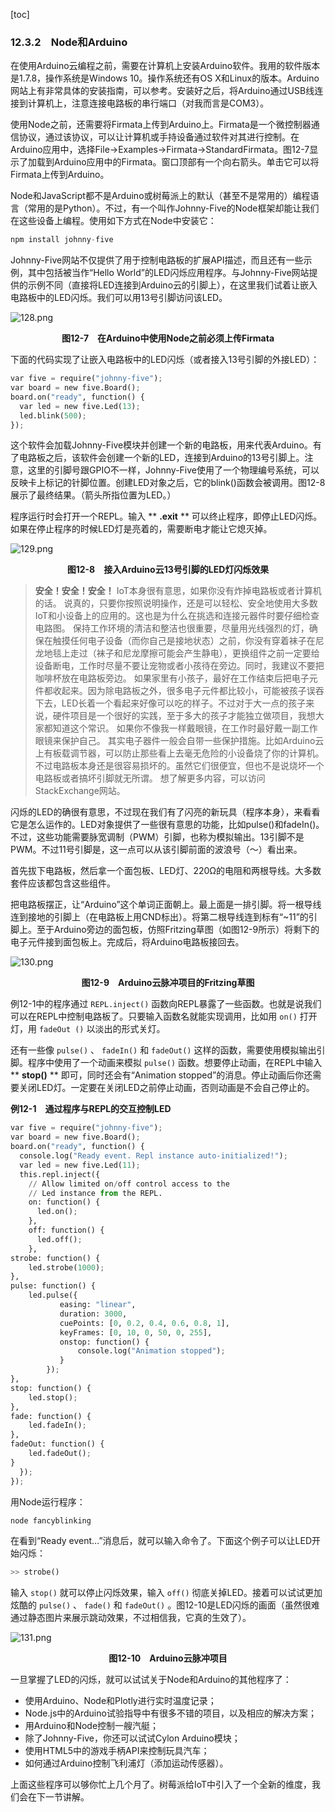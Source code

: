 [toc]

### 12.3.2　Node和Arduino

在使用Arduino云编程之前，需要在计算机上安装Arduino软件。我用的软件版本是1.7.8，操作系统是Windows 10。操作系统还有OS X和Linux的版本。Arduino网站上有非常具体的安装指南，可以参考。安装好之后，将Arduino通过USB线连接到计算机上，注意连接电路板的串行端口（对我而言是COM3）。

使用Node之前，还需要将Firmata上传到Arduino上。Firmata是一个微控制器通信协议，通过该协议，可以让计算机或手持设备通过软件对其进行控制。在Arduino应用中，选择File→Examples→Firmata→StandardFirmata。图12-7显示了加载到Arduino应用中的Firmata。窗口顶部有一个向右箭头。单击它可以将Firmata上传到Arduino。

Node和JavaScript都不是Arduino或树莓派上的默认（甚至不是常用的）编程语言（常用的是Python）。不过，有一个叫作Johnny-Five的Node框架却能让我们在这些设备上编程。使用如下方式在Node中安装它：

```python
npm install johnny-five
```

Johnny-Five网站不仅提供了用于控制电路板的扩展API描述，而且还有一些示例，其中包括被当作“Hello World”的LED闪烁应用程序。与Johnny-Five网站提供的示例不同（直接将LED连接到Arduino云的引脚上），在这里我们试着让嵌入电路板中的LED闪烁。我们可以用13号引脚访问该LED。

![128.png](./images/128.png)
<center class="my_markdown"><b class="my_markdown">图12-7　在Arduino中使用Node之前必须上传Firmata</b></center>

下面的代码实现了让嵌入电路板中的LED闪烁（或者接入13号引脚的外接LED）：

```python
var five = require("johnny-five");
var board = new five.Board();
board.on("ready", function() {
  var led = new five.Led(13);
  led.blink(500);
});
```

这个软件会加载Johnny-Five模块并创建一个新的电路板，用来代表Arduino。有了电路板之后，该软件会创建一个新的LED，连接到Arduino的13号引脚上。注意，这里的引脚号跟GPIO不一样，Johnny-Five使用了一个物理编号系统，可以反映卡上标记的针脚位置。创建LED对象之后，它的blink()函数会被调用。图12-8展示了最终结果。（箭头所指位置为LED。）

程序运行时会打开一个REPL。输入 ** **.exit** ** 可以终止程序，即停止LED闪烁。如果在停止程序的时候LED灯是亮着的，需要断电才能让它熄灭掉。

![129.png](./images/129.png)
<center class="my_markdown"><b class="my_markdown">图12-8　接入Arduino云13号引脚的LED灯闪烁效果</b></center>

> **安全！安全！安全！**
> IoT本身很有意思，如果你没有炸掉电路板或者计算机的话。
> 说真的，只要你按照说明操作，还是可以轻松、安全地使用大多数IoT和小设备上的应用的。这也是为什么在挑选和连接元器件时要仔细检查电路图。
> 保持工作环境的清洁和整洁也很重要，尽量用光线强烈的灯，确保在触摸任何电子设备（而你自己是接地状态）之前，你没有穿着袜子在尼龙地毯上走过（袜子和尼龙摩擦可能会产生静电），更换组件之前一定要给设备断电，工作时尽量不要让宠物或者小孩待在旁边。同时，我建议不要把咖啡杯放在电路板旁边。
> 如果家里有小孩子，最好在工作结束后把电子元件都收起来。因为除电路板之外，很多电子元件都比较小，可能被孩子误吞下去，LED长着一个看起来好像可以吃的样子。不过对于大一点的孩子来说，硬件项目是一个很好的实践，至于多大的孩子才能独立做项目，我想大家都知道这个常识。
> 如果你不像我一样戴眼镜，在工作时最好戴一副工作眼镜来保护自己。
> 其实电子器件一般会自带一些保护措施。比如Arduino云上有板载调节器，可以防止那些看上去毫无危险的小设备烧了你的计算机。不过电路板本身还是很容易损坏的。虽然它们很便宜，但也不是说烧坏一个电路板或者搞坏引脚就无所谓。
> 想了解更多内容，可以访问StackExchange网站。

闪烁的LED的确很有意思，不过现在我们有了闪亮的新玩具（程序本身），来看看它是怎么运作的。LED对象提供了一些很有意思的功能，比如pulse()和fadeIn()。不过，这些功能需要脉宽调制（PWM）引脚，也称为模拟输出。13引脚不是PWM。不过11号引脚是，这一点可以从该引脚前面的波浪号（～）看出来。

首先拔下电路板，然后拿一个面包板、LED灯、220Ω的电阻和两根导线。大多数套件应该都包含这些组件。

把电路板摆正，让“Arduino”这个单词正面朝上。最上面是一排引脚。将一根导线连到接地的引脚上（在电路板上用CND标出）。将第二根导线连到标有“~11”的引脚上。至于Arduino旁边的面包板，仿照Fritzing草图（如图12-9所示）将剩下的电子元件接到面包板上。完成后，将Arduino电路板接回去。

![130.png](./images/130.png)
<center class="my_markdown"><b class="my_markdown">图12-9　Arduino云脉冲项目的Fritzing草图</b></center>

例12-1中的程序通过 `REPL.inject()` 函数向REPL暴露了一些函数。也就是说我们可以在REPL中控制电路板了。只要输入函数名就能实现调用，比如用 `on()` 打开灯，用 `fadeOut ()` 以淡出的形式关灯。

还有一些像 `pulse()` 、 `fadeIn()` 和 `fadeOut()` 这样的函数，需要使用模拟输出引脚。程序中使用了一个动画来模拟 `pulse()` 函数。想要停止动画，在REPL中输入 ** **stop()** ** 即可，同时还会有“Animation stopped”的消息。停止动画后你还需要关闭LED灯。一定要在关闭LED之前停止动画，否则动画是不会自己停止的。

**例12-1　通过程序与REPL的交互控制LED**

```python
var five = require("johnny-five");
var board = new five.Board();
board.on("ready", function() {
  console.log("Ready event. Repl instance auto-initialized!");
  var led = new five.Led(11);
  this.repl.inject({
    // Allow limited on/off control access to the
    // Led instance from the REPL.
    on: function() {
      led.on(); 
    }, 
    off: function() {
      led.off();
    },
strobe: function() {
    led.strobe(1000);
},
pulse: function() {
    led.pulse({
           easing: "linear",
           duration: 3000,
           cuePoints: [0, 0.2, 0.4, 0.6, 0.8, 1],
           keyFrames: [0, 10, 0, 50, 0, 255],
           onstop: function() {
               console.log("Animation stopped");
           }
        });
}, 
stop: function() {
    led.stop();
},
fade: function() {
    led.fadeIn();
},
fadeOut: function() {
    led.fadeOut();
}
  });
});
```

用Node运行程序：

```python
node fancyblinking
```

在看到“Ready event…”消息后，就可以输入命令了。下面这个例子可以让LED开始闪烁：

```python
>> strobe()
```

输入 `stop()` 就可以停止闪烁效果，输入 `off()` 彻底关掉LED。接着可以试试更加炫酷的 `pulse()` 、 `fade()` 和 `fadeOut()` 。图12-10是LED闪烁的画面（虽然很难通过静态图片来展示跳动效果，不过相信我，它真的生效了）。

![131.png](./images/131.png)
<center class="my_markdown"><b class="my_markdown">图12-10　Arduino云脉冲项目</b></center>

一旦掌握了LED的闪烁，就可以试试关于Node和Arduino的其他程序了：

+ 使用Arduino、Node和Plotly进行实时温度记录；
+ Node.js中的Arduino试验指导中有很多不错的项目，以及相应的解决方案；
+ 用Arduino和Node控制一艘汽艇；
+ 除了Johnny-Five，你还可以试试Cylon Arduino模块；
+ 使用HTML5中的游戏手柄API来控制玩具汽车；
+ 如何通过Arduino控制飞利浦灯（添加运动传感器）。

上面这些程序可以够你忙上几个月了。树莓派给IoT中引入了一个全新的维度，我们会在下一节讲解。

